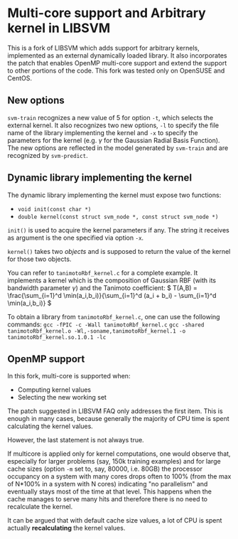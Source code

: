# Multi-core support and Arbitrary kernel in LIBSVM
This is a fork of LIBSVM which adds support for arbitrary kernels, implemented as an external dynamically loaded library.
It also incorporates the patch that enables OpenMP multi-core support and extend the support to other portions of the code.
This fork was tested only on OpenSUSE and CentOS.

## New options
`svm-train` recognizes a new value of 5 for option `-t`, which selects the external kernel. It also recognizes two new options, `-l` to specify the file name of the library implementing the kernel and `-x` to specify the parameters for the kernel (e.g. $\gamma$ for the Gaussian Radial Basis Function). The new options are reflected in the model generated by `svm-train` and are recognized by `svm-predict`.

## Dynamic library implementing the kernel
The dynamic library implementing the kernel must expose two functions:

- `void init(const char *)`
- `double kernel(const struct svm_node *, const struct svm_node *)`


`init()` is used to acquire the kernel parameters if any. The string it receives as argument is the one specified via option `-x`.

`kernel()` takes two *objects* and is supposed to return the value of the kernel for those two objects.

You can refer to `tanimotoRbf_kernel.c` for a complete example. It implements a kernel which is the composition of Gaussian RBF (with its bandwidth parameter $\gamma$) and the Tanimoto coefficient:
$ T(A,B) = \frac{\sum_{i=1}^d \min(a_i,b_i)}{\sum_{i=1}^d (a_i + b_i) - \sum_{i=1}^d \min(a_i,b_i)} $ 

To obtain a library from `tanimotoRbf_kernel.c`, one can use the following commands:
`gcc -fPIC -c -Wall tanimotoRbf_kernel.c`
`gcc -shared tanimotoRbf_kernel.o -Wl,-soname,tanimotoRbf_kernel.1 -o tanimotoRbf_kernel.so.1.0.1 -lc`

## OpenMP support
In this fork, multi-core is supported when:
- Computing kernel values
- Selecting the new working set

The patch suggested in LIBSVM FAQ only addresses the first item. This is enough in many cases, because generally the majority of CPU time is spent calculating the kernel values.

However, the last statement is not always true.

If multicore is applied only for kernel computations, one would observe that, especially for larger problems (say, 150k training examples) and for large cache sizes (option `-m` set to, say, 80000, i.e. 80GB) the processor occupancy on a system with many cores drops often to 100% (from the max of N*100% in a system with N cores) indicating "no parallelism" and eventually stays most of the time at that level.
This happens when the cache manages to serve many hits and therefore there is no need to recalculate the kernel.

It can be argued that with default cache size values, a lot of CPU is spent actually **recalculating** the kernel values.


 

